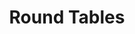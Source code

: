 ---
layout: prop
title: Round Tables
categories: furniture
images: ["assets/furniture/round-tables/Round tables.JPG"]
desc: null
---